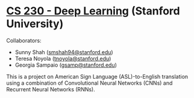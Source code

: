 # [CS 230 - Deep Learning](https://cs230.stanford.edu/) (Stanford University)
Collaborators:
- Sunny Shah (smshah94@stanford.edu)
- Teresa Noyola (tnoyola@stanford.edu)
- Georgia Sampaio (gsamp@stanford.edu)

This is a project on American Sign Language (ASL)-to-English translation using a combination of Convolutional Neural Networks (CNNs) and Recurrent Neural Networks (RNNs). 
